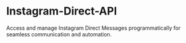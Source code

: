 # Instagram-Direct-API
Access and manage Instagram Direct Messages programmatically for seamless communication and automation.
